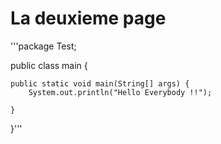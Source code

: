 # La deuxieme page

'''package Test;

public class main {

	public static void main(String[] args) {
		System.out.println("Hello Everybody !!");

	}

}'''
